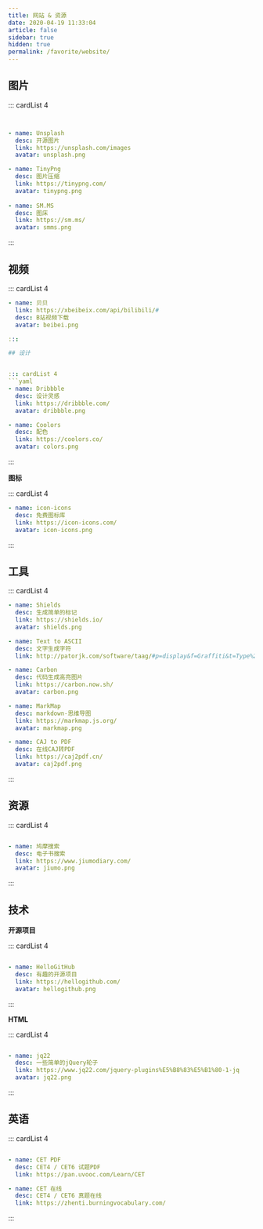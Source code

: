 ```yaml
---
title: 网站 & 资源
date: 2020-04-19 11:33:04
article: false
sidebar: true
hidden: true
permalink: /favorite/website/
---
```


## 图片

::: cardList 4
```yaml


- name: Unsplash
  desc: 开源图片
  link: https://unsplash.com/images
  avatar: unsplash.png

- name: TinyPng
  desc: 图片压缩
  link: https://tinypng.com/
  avatar: tinypng.png
   
- name: SM.MS
  desc: 图床
  link: https://sm.ms/
  avatar: smms.png

```
:::


## 视频

::: cardList 4
```yaml
- name: 贝贝
  link: https://xbeibeix.com/api/bilibili/#
  desc: B站视频下载
  avatar: beibei.png

:::

## 设计


::: cardList 4
```yaml
- name: Dribbble
  desc: 设计灵感
  link: https://dribbble.com/
  avatar: dribbble.png

- name: Coolors
  desc: 配色
  link: https://coolors.co/
  avatar: colors.png

```
:::

**图标**

::: cardList 4
```yaml
- name: icon-icons
  desc: 免费图标库
  link: https://icon-icons.com/
  avatar: icon-icons.png

```
:::


## 工具

::: cardList 4
```yaml
- name: Shields
  desc: 生成简单的标记
  link: https://shields.io/
  avatar: shields.png

- name: Text to ASCII
  desc: 文字生成字符
  link: http://patorjk.com/software/taag/#p=display&f=Graffiti&t=Type%20Something%20

- name: Carbon
  desc: 代码生成高亮图片
  link: https://carbon.now.sh/
  avatar: carbon.png

- name: MarkMap
  desc: markdown-思维导图
  link: https://markmap.js.org/
  avatar: markmap.png

- name: CAJ to PDF
  desc: 在线CAJ转PDF
  link: https://caj2pdf.cn/
  avatar: caj2pdf.png

```
:::



## 资源

::: cardList 4
```yaml

- name: 鸠摩搜索
  desc: 电子书搜索
  link: https://www.jiumodiary.com/
  avatar: jiumo.png


```
:::


## 技术

**开源项目**

::: cardList 4
```yaml

- name: HelloGitHub
  desc: 有趣的开源项目
  link: https://hellogithub.com/
  avatar: hellogithub.png

```
:::

**HTML**


::: cardList 4
```yaml

- name: jq22
  desc: 一些简单的jQuery轮子
  link: https://www.jq22.com/jquery-plugins%E5%B8%83%E5%B1%80-1-jq
  avatar: jq22.png


```
:::




## 英语


::: cardList 4
```yaml

- name: CET PDF
  desc: CET4 / CET6 试题PDF
  link: https://pan.uvooc.com/Learn/CET

- name: CET 在线
  desc: CET4 / CET6 真题在线
  link: https://zhenti.burningvocabulary.com/


```
:::
